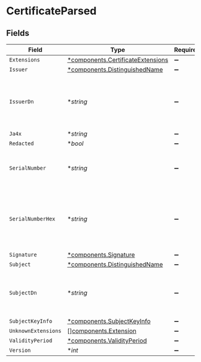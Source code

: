 # CertificateParsed


## Fields

| Field                                                                                 | Type                                                                                  | Required                                                                              | Description                                                                           |
| ------------------------------------------------------------------------------------- | ------------------------------------------------------------------------------------- | ------------------------------------------------------------------------------------- | ------------------------------------------------------------------------------------- |
| `Extensions`                                                                          | [*components.CertificateExtensions](../../models/components/certificateextensions.md) | :heavy_minus_sign:                                                                    | N/A                                                                                   |
| `Issuer`                                                                              | [*components.DistinguishedName](../../models/components/distinguishedname.md)         | :heavy_minus_sign:                                                                    | N/A                                                                                   |
| `IssuerDn`                                                                            | **string*                                                                             | :heavy_minus_sign:                                                                    | Distinguished Name of the entity that has signed and issued the certificate.          |
| `Ja4x`                                                                                | **string*                                                                             | :heavy_minus_sign:                                                                    | N/A                                                                                   |
| `Redacted`                                                                            | **bool*                                                                               | :heavy_minus_sign:                                                                    | N/A                                                                                   |
| `SerialNumber`                                                                        | **string*                                                                             | :heavy_minus_sign:                                                                    | Issuer-specific identifier of the certificate.                                        |
| `SerialNumberHex`                                                                     | **string*                                                                             | :heavy_minus_sign:                                                                    | Issuer-specific identifier of the certificate, represented as hexadecimal.            |
| `Signature`                                                                           | [*components.Signature](../../models/components/signature.md)                         | :heavy_minus_sign:                                                                    | N/A                                                                                   |
| `Subject`                                                                             | [*components.DistinguishedName](../../models/components/distinguishedname.md)         | :heavy_minus_sign:                                                                    | N/A                                                                                   |
| `SubjectDn`                                                                           | **string*                                                                             | :heavy_minus_sign:                                                                    | Distinguished Name of the entity associated with the public key.                      |
| `SubjectKeyInfo`                                                                      | [*components.SubjectKeyInfo](../../models/components/subjectkeyinfo.md)               | :heavy_minus_sign:                                                                    | N/A                                                                                   |
| `UnknownExtensions`                                                                   | [][components.Extension](../../models/components/extension.md)                        | :heavy_minus_sign:                                                                    | N/A                                                                                   |
| `ValidityPeriod`                                                                      | [*components.ValidityPeriod](../../models/components/validityperiod.md)               | :heavy_minus_sign:                                                                    | N/A                                                                                   |
| `Version`                                                                             | **int*                                                                                | :heavy_minus_sign:                                                                    | N/A                                                                                   |
